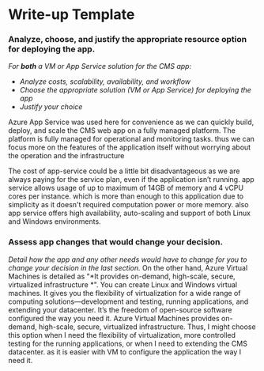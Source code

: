 # Write-up Template

### Analyze, choose, and justify the appropriate resource option for deploying the app.

*For **both** a VM or App Service solution for the CMS app:*
- *Analyze costs, scalability, availability, and workflow*
- *Choose the appropriate solution (VM or App Service) for deploying the app*
- *Justify your choice*

Azure App Service was used here for convenience as we can quickly build, deploy, and scale the CMS web app on a fully managed platform.
The platform is fully managed for operational and monitoring tasks. thus we can focus more on the features of the application itself without 
worrying about the operation and the infrastructure

The cost of app-service could be a little bit disadvantageous as we are always paying for the service plan, even if the application isn’t running.
 app service allows usage of up to maximum of 14GB of memory and 4 vCPU cores per instance. which is more than enough to this application due to simplicity as
 it doesn't required computation power or more memory.
 also app service offers high availability, auto-scaling and support of both Linux and Windows environments.

### Assess app changes that would change your decision.

*Detail how the app and any other needs would have to change for you to change your decision in the last section.* On the other hand, Azure Virtual Machines is detailed as "*It provides on-demand, high-scale, secure, virtualized infrastructure *". You can create Linux and Windows virtual machines. It gives you the flexibility of virtualization for a wide range of computing solutions—development and testing, running applications, and extending your datacenter. It’s the freedom of open-source software configured the way you need it.
Azure Virtual Machines provides on-demand, high-scale, secure, virtualized infrastructure. Thus, I might choose this option
when I need the flexibility of virtualization, more controlled testing for the running applications, or when I need  to extending the CMS datacenter. 
as it is easier with VM to configure the application the way I need it.
